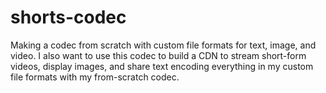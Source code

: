 # shorts-codec
Making a codec from scratch with custom file formats for text, image, and video. I also want to use this codec to build a CDN to stream short-form videos, display images, and share text encoding everything in my custom file formats with my from-scratch codec.

